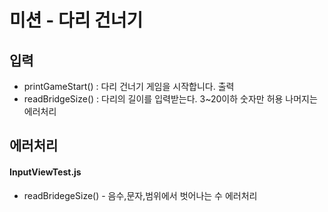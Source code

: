# 미션 - 다리 건너기

## 입력
- printGameStart() : 다리 건너기 게임을 시작합니다. 출력
- readBridgeSize() : 다리의 길이를 입력받는다. 3~20이하 숫자만 허용 나머지는 에러처리

## 에러처리

#### InputViewTest.js
- readBridegeSize() - 음수,문자,범위에서 벗어나는 수 에러처리
